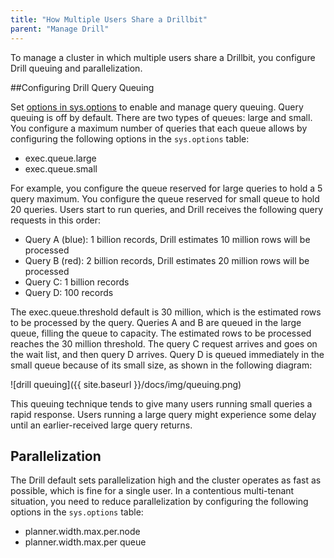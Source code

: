 ```yaml
---
title: "How Multiple Users Share a Drillbit"
parent: "Manage Drill"
---
```

To manage a cluster in which multiple users share a Drillbit, you configure Drill queuing and parallelization.

##Configuring Drill Query Queuing

Set [options in sys.options]({{site.baseurl}}/docs/configuration-options-introduction/) to enable and manage query queuing. Query queuing is off by default. There are two types of queues: large and small. You configure a maximum number of queries that each queue allows by configuring the following options in the `sys.options` table:

* exec.queue.large  
* exec.queue.small  

For example, you configure the queue reserved for large queries to hold a 5 query maximum. You configure the queue reserved for small queue to hold 20 queries. Users start to run queries, and Drill receives the following query requests in this order:

* Query A (blue): 1 billion records, Drill estimates 10 million rows will be processed  
* Query B (red): 2 billion records, Drill estimates 20 million rows will be processed  
* Query C: 1 billion records  
* Query D: 100 records

The exec.queue.threshold default is 30 million, which is the estimated rows to be processed by the query. Queries A and B are queued in the large queue, filling the queue to capacity. The estimated rows to be processed reaches the 30 million threshold. The query C request arrives and goes on the wait list, and then query D arrives. Query D is queued immediately in the small queue because of its small size, as shown in the following diagram: 

![drill queuing]({{ site.baseurl }}/docs/img/queuing.png)

This queuing technique tends to give many users running small queries a rapid response. Users running a large query might experience some delay until an earlier-received large query returns.

## Parallelization

The Drill default sets parallelization high and the cluster operates as fast as possible, which is fine for a single user. In a contentious multi-tenant situation, you need to reduce parallelization by configuring the following options in the `sys.options` table:

* planner.width.max.per.node  
* planner.width.max.per queue










